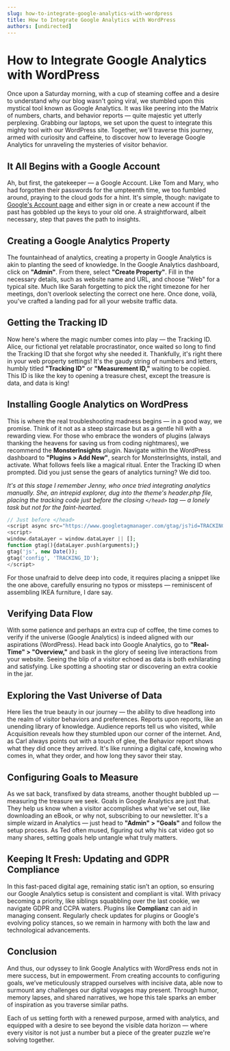 ```yaml
---
slug: how-to-integrate-google-analytics-with-wordpress
title: How to Integrate Google Analytics with WordPress
authors: [undirected]
---
```



# How to Integrate Google Analytics with WordPress

Once upon a Saturday morning, with a cup of steaming coffee and a desire to understand why our blog wasn't going viral, we stumbled upon this mystical tool known as Google Analytics. It was like peering into the Matrix of numbers, charts, and behavior reports — quite majestic yet utterly perplexing. Grabbing our laptops, we set upon the quest to integrate this mighty tool with our WordPress site. Together, we'll traverse this journey, armed with curiosity and caffeine, to discover how to leverage Google Analytics for unraveling the mysteries of visitor behavior.

## It All Begins with a Google Account

Ah, but first, the gatekeeper — a Google Account. Like Tom and Mary, who had forgotten their passwords for the umpteenth time, we too fumbled around, praying to the cloud gods for a hint. It's simple, though: navigate to [Google's Account page](https://accounts.google.com) and either sign in or create a new account if the past has gobbled up the keys to your old one. A straightforward, albeit necessary, step that paves the path to insights. 

## Creating a Google Analytics Property

The fountainhead of analytics, creating a property in Google Analytics is akin to planting the seed of knowledge. In the Google Analytics dashboard, click on **"Admin"**. From there, select **"Create Property"**. Fill in the necessary details, such as website name and URL, and choose "Web" for a typical site. Much like Sarah forgetting to pick the right timezone for her meetings, don't overlook selecting the correct one here. Once done, voilà, you've crafted a landing pad for all your website traffic data.

## Getting the Tracking ID

Now here's where the magic number comes into play — the Tracking ID. Alice, our fictional yet relatable procrastinator, once waited so long to find the Tracking ID that she forgot why she needed it. Thankfully, it's right there in your web property settings! It's the gaudy string of numbers and letters, humbly titled **"Tracking ID"** or **"Measurement ID,"** waiting to be copied. This ID is like the key to opening a treasure chest, except the treasure is data, and data is king!

## Installing Google Analytics on WordPress

This is where the real troubleshooting madness begins — in a good way, we promise. Think of it not as a steep staircase but as a gentle hill with a rewarding view. For those who embrace the wonders of plugins (always thanking the heavens for saving us from coding nightmares), we recommend the **MonsterInsights** plugin. Navigate within the WordPress dashboard to **"Plugins > Add New"**, search for MonsterInsights, install, and activate. What follows feels like a magical ritual. Enter the Tracking ID when prompted. Did you just sense the gears of analytics turning? We did too.

*It's at this stage I remember Jenny, who once tried integrating analytics manually. She, an intrepid explorer, dug into the theme's header.php file, placing the tracking code just before the closing `</head>` tag — a lonely task but not for the faint-hearted.*

```php
// Just before </head>
<script async src="https://www.googletagmanager.com/gtag/js?id=TRACKING_ID"></script>
<script>
window.dataLayer = window.dataLayer || [];
function gtag(){dataLayer.push(arguments);}
gtag('js', new Date());
gtag('config', 'TRACKING_ID');
</script>
```

For those unafraid to delve deep into code, it requires placing a snippet like the one above, carefully ensuring no typos or missteps — reminiscent of assembling IKEA furniture, I dare say. 

## Verifying Data Flow

With some patience and perhaps an extra cup of coffee, the time comes to verify if the universe (Google Analytics) is indeed aligned with our aspirations (WordPress). Head back into Google Analytics, go to **"Real-Time" > "Overview,"** and bask in the glory of seeing live interactions from your website. Seeing the blip of a visitor echoed as data is both exhilarating and satisfying. Like spotting a shooting star or discovering an extra cookie in the jar.

## Exploring the Vast Universe of Data

Here lies the true beauty in our journey — the ability to dive headlong into the realm of visitor behaviors and preferences. Reports upon reports, like an unending library of knowledge. Audience reports tell us who visited, while Acquisition reveals how they stumbled upon our corner of the internet. And, as Carl always points out with a touch of glee, the Behavior report shows what they did once they arrived. It's like running a digital café, knowing who comes in, what they order, and how long they savor their stay.

## Configuring Goals to Measure

As we sat back, transfixed by data streams, another thought bubbled up — measuring the treasure we seek. Goals in Google Analytics are just that. They help us know when a visitor accomplishes what we've set out, like downloading an eBook, or why not, subscribing to our newsletter. It's a simple wizard in Analytics — just head to **"Admin" > "Goals"** and follow the setup process. As Ted often mused, figuring out why his cat video got so many shares, setting goals help untangle what truly matters.

## Keeping It Fresh: Updating and GDPR Compliance

In this fast-paced digital age, remaining static isn’t an option, so ensuring our Google Analytics setup is consistent and compliant is vital. With privacy becoming a priority, like siblings squabbling over the last cookie, we navigate GDPR and CCPA waters. Plugins like **Complianz** can aid in managing consent. Regularly check updates for plugins or Google's evolving policy stances, so we remain in harmony with both the law and technological advancements.

## Conclusion

And thus, our odyssey to link Google Analytics with WordPress ends not in mere success, but in empowerment. From creating accounts to configuring goals, we’ve meticulously strapped ourselves with incisive data, able now to surmount any challenges our digital voyages may present. Through humor, memory lapses, and shared narratives, we hope this tale sparks an ember of inspiration as you traverse similar paths.

Each of us setting forth with a renewed purpose, armed with analytics, and equipped with a desire to see beyond the visible data horizon — where every visitor is not just a number but a piece of the greater puzzle we're solving together.